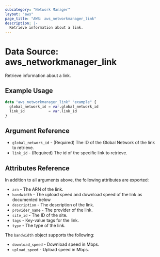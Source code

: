 ```yaml
---
subcategory: "Network Manager"
layout: "aws"
page_title: "AWS: aws_networkmanager_link"
description: |-
  Retrieve information about a link.
---
```


# Data Source:  aws_networkmanager_link

Retrieve information about a link.

## Example Usage

```terraform
data "aws_networkmanager_link" "example" {
  global_network_id = var.global_network_id
  link_id           = var.link_id
}
```

## Argument Reference

* `global_network_id` - (Required) The ID of the Global Network of the link to retrieve.
* `link_id` - (Required) The id of the specific link to retrieve.

## Attributes Reference

In addition to all arguments above, the following attributes are exported:

* `arn` - The ARN of the link.
* `bandwidth` - The upload speed and download speed of the link as documented below
* `description` - The description of the link.
* `provider_name` - The provider of the link.
* `site_id` - The ID of the site.
* `tags` - Key-value tags for the link.
* `type` - The type of the link.

The `bandwidth` object supports the following:

* `download_speed` - Download speed in Mbps.
* `upload_speed` - Upload speed in Mbps.
